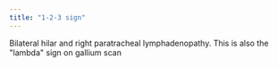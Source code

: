 ```yaml
---
title: "1-2-3 sign"
---
```

Bilateral hilar and right paratracheal lymphadenopathy. This is also the &quot;lambda&quot; sign on gallium scan

